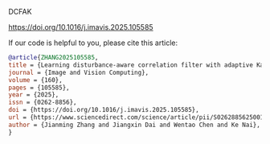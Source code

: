 DCFAK

https://doi.org/10.1016/j.imavis.2025.105585

If our code is helpful to you, please cite this article:

```bibtex
@article{ZHANG2025105585,
title = {Learning disturbance-aware correlation filter with adaptive Kaiser window for visual object tracking},
journal = {Image and Vision Computing},
volume = {160},
pages = {105585},
year = {2025},
issn = {0262-8856},
doi = {https://doi.org/10.1016/j.imavis.2025.105585},
url = {https://www.sciencedirect.com/science/article/pii/S0262885625001738},
author = {Jianming Zhang and Jiangxin Dai and Wentao Chen and Ke Nai},
}
```